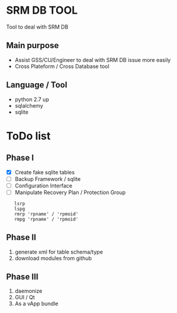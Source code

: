 # SRM DB TOOL

Tool to deal with SRM DB

## Main purpose

* Assist GSS/CU/Engineer to deal with SRM DB issue more easily
* Cross Plateform / Cross Database tool

## Language / Tool
* python 2.7 up
* sqlalchemy
* sqlite

# ToDo list

## Phase I
- [x] Create fake sqlite tables
- [ ] Backup Framework / sqlite
- [ ] Configuration Interface
- [ ] Manipulate Recovery Plan / Protection Group
```
   lsrp
   lspg
   rmrp 'rpname' / 'rpmoid'
   rmpg 'rpname' / 'rpmoid'
```

## Phase II
1. generate xml for table schema/type
2. download modules from github


## Phase III
1. daemonize
2. GUI / Qt
3. As a vApp bundle

